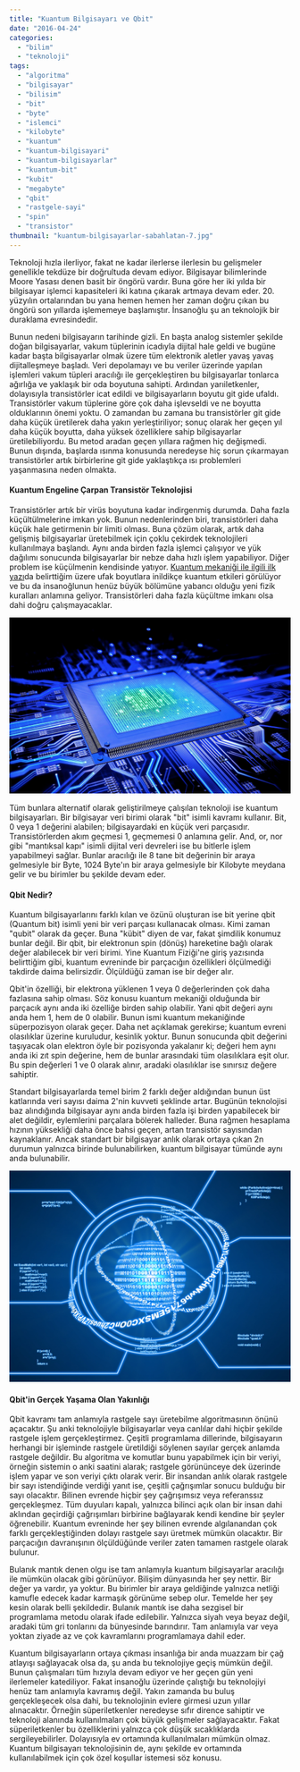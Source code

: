 ```yaml
---
title: "Kuantum Bilgisayarı ve Qbit"
date: "2016-04-24"
categories: 
  - "bilim"
  - "teknoloji"
tags: 
  - "algoritma"
  - "bilgisayar"
  - "bilisim"
  - "bit"
  - "byte"
  - "islemci"
  - "kilobyte"
  - "kuantum"
  - "kuantum-bilgisayari"
  - "kuantum-bilgisayarlar"
  - "kuantum-bit"
  - "kubit"
  - "megabyte"
  - "qbit"
  - "rastgele-sayi"
  - "spin"
  - "transistor"
thumbnail: "kuantum-bilgisayarlar-sabahlatan-7.jpg"
---
```


Teknoloji hızla ilerliyor, fakat ne kadar ilerlerse ilerlesin bu gelişmeler genellikle tekdüze bir doğrultuda devam ediyor. Bilgisayar bilimlerinde Moore Yasası denen basit bir öngörü vardır. Buna göre her iki yılda bir bilgisayar işlemci kapasiteleri iki katına çıkarak artmaya devam eder. 20. yüzyılın ortalarından bu yana hemen hemen her zaman doğru çıkan bu öngörü son yıllarda işlememeye başlamıştır. İnsanoğlu şu an teknolojik bir duraklama evresindedir.

Bunun nedeni bilgisayarın tarihinde gizli. En başta analog sistemler şekilde doğan bilgisayarlar, vakum tüplerinin icadıyla dijital hale geldi ve bugüne kadar başta bilgisayarlar olmak üzere tüm elektronik aletler yavaş yavaş dijitalleşmeye başladı. Veri depolamayı ve bu veriler üzerinde yapılan işlemleri vakum tüpleri aracılığı ile gerçekleştiren bu bilgisayarlar tonlarca ağırlığa ve yaklaşık bir oda boyutuna sahipti. Ardından yarıiletkenler, dolayısıyla transistörler icat edildi ve bilgisayarların boyutu git gide ufaldı. Transistörler vakum tüplerine göre çok daha işlevseldi ve ne boyutta olduklarının önemi yoktu. O zamandan bu zamana bu transistörler git gide daha küçük üretilerek daha yakın yerleştiriliyor; sonuç olarak her geçen yıl daha küçük boyutta, daha yüksek özelliklere sahip bilgisayarlar üretilebiliyordu. Bu metod aradan geçen yıllara rağmen hiç değişmedi. Bunun dışında, başlarda ısınma konusunda neredeyse hiç sorun çıkarmayan transistörler artık birbirlerine git gide yaklaştıkça ısı problemleri yaşanmasına neden olmakta.

#### Kuantum Engeline Çarpan Transistör Teknolojisi

Transistörler artık bir virüs boyutuna kadar indirgenmiş durumda. Daha fazla küçültülmelerine imkan yok. Bunun nedenlerinden biri, transistörleri daha küçük hale getirmenin bir limiti olması. Buna çözüm olarak, artık daha gelişmiş bilgisayarlar üretebilmek için çoklu çekirdek teknolojileri kullanılmaya başlandı. Aynı anda birden fazla işlemci çalışıyor ve yük dağılımı sonucunda bilgisayarlar bir nebze daha hızlı işlem yapabiliyor. Diğer problem ise küçülmenin kendisinde yatıyor. [Kuantum mekaniği ile ilgili ilk yazı](http://sabahlatan.com/blog/kuantum-fizigi-nedir-ne-degildir/)da belirttiğim üzere ufak boyutlara inildikçe kuantum etkileri görülüyor ve bu da insanoğlunun henüz büyük bölümüne yabancı olduğu yeni fizik kuralları anlamına geliyor. Transistörleri daha fazla küçültme imkanı olsa dahi doğru çalışmayacaklar.

![Bilgisayar işlemcisi](images/cpu.jpg)

Tüm bunlara alternatif olarak geliştirilmeye çalışılan teknoloji ise kuantum bilgisayarları. Bir bilgisayar veri birimi olarak "bit" isimli kavramı kullanır. Bit, 0 veya 1 değerini alabilen; bilgisayardaki en küçük veri parçasıdır. Transistörlerden akım geçmesi 1, geçmemesi 0 anlamına gelir. And, or, nor gibi "mantıksal kapı" isimli dijital veri devreleri ise bu bitlerle işlem yapabilmeyi sağlar. Bunlar aracılığı ile 8 tane bit değerinin bir araya gelmesiyle bir Byte, 1024 Byte'ın bir araya gelmesiyle bir Kilobyte meydana gelir ve bu birimler bu şekilde devam eder.

#### Qbit Nedir?

Kuantum bilgisayarlarını farklı kılan ve özünü oluşturan ise bit yerine qbit (Quantum bit) isimli yeni bir veri parçası kullanacak olması. Kimi zaman "qubit" olarak da geçer. Buna "kübit" diyen de var, fakat şimdilik konumuz bunlar değil. Bir qbit, bir elektronun spin (dönüş) hareketine bağlı olarak değer alabilecek bir veri birimi. Yine Kuantum Fiziği'ne giriş yazısında belirttiğim gibi, kuantum evreninde bir parçacığın özellikleri ölçülmediği takdirde daima belirsizdir. Ölçüldüğü zaman ise bir değer alır.

Qbit'in özelliği, bir elektrona yüklenen 1 veya 0 değerlerinden çok daha fazlasına sahip olması. Söz konusu kuantum mekaniği olduğunda bir parçacık aynı anda iki özelliğe birden sahip olabilir. Yani qbit değeri aynı anda hem 1, hem de 0 olabilir. Bunun ismi kuantum mekaniğinde süperpozisyon olarak geçer. Daha net açıklamak gerekirse; kuantum evreni olasılıklar üzerine kuruludur, kesinlik yoktur. Bunun sonucunda qbit değerini taşıyacak olan elektron öyle bir pozisyonda yakalanır ki; değeri hem aynı anda iki zıt spin değerine, hem de bunlar arasındaki tüm olasılıklara eşit olur. Bu spin değerleri 1 ve 0 olarak alınır, aradaki olasılıklar ise sınırsız değere sahiptir.

Standart bilgisayarlarda temel birim 2 farklı değer aldığından bunun üst katlarında veri sayısı daima 2'nin kuvveti şeklinde artar. Bugünün teknolojisi baz alındığında bilgisayar aynı anda birden fazla işi birden yapabilecek bir alet değildir, eylemlerini parçalara bölerek halleder. Buna rağmen hesaplama hızının yüksekliği daha önce bahsi geçen, artan transistör sayısından kaynaklanır. Ancak standart bir bilgisayar anlık olarak ortaya çıkan 2n durumun yalnızca birinde bulunabilirken, kuantum bilgisayar tümünde aynı anda bulunabilir.

![Kuantum bilgisayar](images/Quantum_Computer.jpg)

#### Qbit'in Gerçek Yaşama Olan Yakınlığı

Qbit kavramı tam anlamıyla rastgele sayı üretebilme algoritmasının önünü açacaktır. Şu anki teknolojiyle bilgisayarlar veya canlılar dahi hiçbir şekilde rastgele işlem gerçekleştirmez. Çeşitli programlama dillerinde, bilgisayarın herhangi bir işleminde rastgele üretildiği söylenen sayılar gerçek anlamda rastgele değildir. Bu algoritma ve komutlar bunu yapabilmek için bir veriyi, örneğin sistemin o anki saatini alarak; rastgele görününceye dek üzerinde işlem yapar ve son veriyi çıktı olarak verir. Bir insandan anlık olarak rastgele bir sayı istendiğinde verdiği yanıt ise, çeşitli çağrışımlar sonucu bulduğu bir sayı olacaktır. Bilinen evrende hiçbir şey çağrışımsız veya referanssız gerçekleşmez. Tüm duyuları kapalı, yalnızca bilinci açık olan bir insan dahi aklından geçirdiği çağrışımları birbirine bağlayarak kendi kendine bir şeyler öğrenebilir. Kuantum evreninde her şey bilinen evrende algılanandan çok farklı gerçekleştiğinden dolayı rastgele sayı üretmek mümkün olacaktır. Bir parçacığın davranışının ölçüldüğünde veriler zaten tamamen rastgele olarak bulunur.

Bulanık mantık denen olgu ise tam anlamıyla kuantum bilgisayarlar aracılığı ile mümkün olacak gibi görünüyor. Bilişim dünyasında her şey nettir. Bir değer ya vardır, ya yoktur. Bu birimler bir araya geldiğinde yalnızca netliği kamufle edecek kadar karmaşık görünüme sebep olur. Temelde her şey kesin olarak belli şekildedir. Bulanık mantık ise daha sezgisel bir programlama metodu olarak ifade edilebilir. Yalnızca siyah veya beyaz değil, aradaki tüm gri tonlarını da bünyesinde barındırır. Tam anlamıyla var veya yoktan ziyade az ve çok kavramlarını programlamaya dahil eder.

Kuantum bilgisayarların ortaya çıkması insanlığa bir anda muazzam bir çağ atlayışı sağlayacak olsa da, şu anda bu teknolojiye geçiş mümkün değil. Bunun çalışmaları tüm hızıyla devam ediyor ve her geçen gün yeni ilerlemeler katediliyor. Fakat insanoğlu üzerinde çalıştığı bu teknolojiyi henüz tam anlamıyla kavramış değil. Yakın zamanda bu buluş gerçekleşecek olsa dahi, bu teknolojinin evlere girmesi uzun yıllar alınacaktır. Örneğin süperiletkenler neredeyse sıfır dirence sahiptir ve teknoloji alanında kullanılmaları çok büyük gelişmeler sağlayacaktır. Fakat süperiletkenler bu özelliklerini yalnızca çok düşük sıcaklıklarda sergileyebilirler. Dolayısıyla ev ortamında kullanılmaları mümkün olmaz. Kuantum bilgisayarı teknolojisinin de, aynı şekilde ev ortamında kullanılabilmek için çok özel koşullar istemesi söz konusu.
